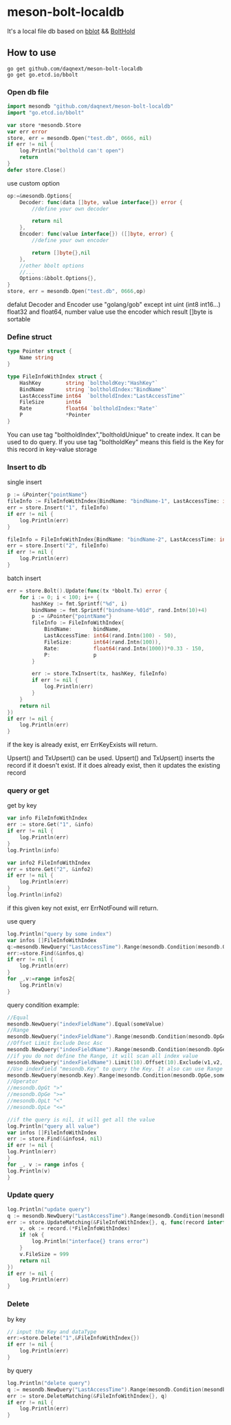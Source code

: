 # meson-bolt-localdb

It's a local file db based on [bblot](https://github.com/etcd-io/bbolt) && [BoltHold](https://github.com/timshannon/bolthold)

## How to use
```
go get github.com/daqnext/meson-bolt-localdb
go get go.etcd.io/bbolt
```

### Open db file
```go
import mesondb "github.com/daqnext/meson-bolt-localdb"
import "go.etcd.io/bbolt"

var store *mesondb.Store
var err error
store, err = mesondb.Open("test.db", 0666, nil)
if err != nil {
    log.Println("bolthold can't open")
	return
}
defer store.Close()
```
use custom option
```go
op:=&mesondb.Options{
    Decoder: func(data []byte, value interface{}) error {
        //define your own decoder

        return nil
    },
    Encoder: func(value interface{}) ([]byte, error) {
        //define your own encoder

        return []byte{},nil
    },
    //other bbolt options
    //...
    Options:&bbolt.Options{},
}
store, err = mesondb.Open("test.db", 0666,op)
```
defalut Decoder and Encoder use "golang/gob" except int uint (int8 int16...) float32 and float64, number value use the encoder which result []byte is sortable

### Define struct
```go
type Pointer struct {
	Name string
}

type FileInfoWithIndex struct {
	HashKey        string `boltholdKey:"HashKey"`
	BindName       string `boltholdIndex:"BindName"`
	LastAccessTime int64  `boltholdIndex:"LastAccessTime"`
	FileSize       int64
	Rate           float64 `boltholdIndex:"Rate"`
	P              *Pointer
}
```
You can use tag "boltholdIndex","boltholdUnique" to create index. It can be used to do query.
If you use tag "boltholdKey" means this field is the Key for this record in key-value storage

### Insert to db
single insert
```go
p := &Pointer{"pointName"}
fileInfo := FileInfoWithIndex{BindName: "bindName-1", LastAccessTime: int64(rand.Intn(100)), FileSize: int64(rand.Intn(100)), P: p}
err = store.Insert("1", fileInfo)
if err != nil {
	log.Println(err)
}

fileInfo = FileInfoWithIndex{BindName: "bindName-2", LastAccessTime: int64(rand.Intn(100)), FileSize: int64(rand.Intn(100)), P: p}
err = store.Insert("2", fileInfo)
if err != nil {
	log.Println(err)
}
```

batch insert
```go
err = store.Bolt().Update(func(tx *bbolt.Tx) error {
	for i := 0; i < 100; i++ {
		hashKey := fmt.Sprintf("%d", i)
		bindName := fmt.Sprintf("bindname-%01d", rand.Intn(10)+4)
		p := &Pointer{"pointName"}
		fileInfo := FileInfoWithIndex{
			BindName:       bindName,
			LastAccessTime: int64(rand.Intn(100) - 50),
			FileSize:       int64(rand.Intn(100)),
			Rate:           float64(rand.Intn(1000))*0.33 - 150,
			P:              p
		}

		err := store.TxInsert(tx, hashKey, fileInfo)
		if err != nil {
			log.Println(err)
		}
	}
	return nil
})
if err != nil {
	log.Println(err)
}
```
if the key is already exist, err ErrKeyExists will return.

Upsert() and TxUpsert() can be used. Upsert() and TxUpsert() inserts the record if it doesn't exist. If it does already exist, then it updates the existing record


### query or get
get by key
```go
var info FileInfoWithIndex
err := store.Get("1", &info)
if err != nil {
	log.Println(err)
}
log.Println(info)

var info2 FileInfoWithIndex
err = store.Get("2", &info2)
if err != nil {
	log.Println(err)
}
log.Println(info2)
```
if this given key not exist, err ErrNotFound will return.

use query
```go
log.Println("query by some index")
var infos []FileInfoWithIndex
q:=mesondb.NewQuery("LastAccessTime").Range(mesondb.Condition(mesondb.OpGe,int64(-20)),mesondb.Condition(mesondb.OpLe,int64(20)))
err:=store.Find(&infos,q)
if err != nil {
	log.Println(err)
}
for _,v:=range infos2{
	log.Println(v)
}
```
query condition example:
```go
//Equal
mesondb.NewQuery("indexFieldName").Equal(someValue)
//Range
mesondb.NewQuery("indexFieldName").Range(mesondb.Condition(mesondb.OpGe,someValue),mesondb.Condition(mesondb.OpLe,someValue))
//Offset Limit Exclude Desc Asc
mesondb.NewQuery("indexFieldName").Range(mesondb.Condition(mesondb.OpGe,someValue)).Limit(10).Offset(10).Exclude(v1,v2,..).Desc()
//if you do not define the Range, it will scan all index value 
mesondb.NewQuery("indexFieldName").Limit(10).Offset(10).Exclude(v1,v2,..).Desc()
//Use indexField "mesondb.Key" to query the Key. It also can use Range query if the Key is sortable
mesondb.NewQuery(mesondb.Key).Range(mesondb.Condition(mesondb.OpGe,someValue))
//Operator
//mesondb.OpGt ">"
//mesondb.OpGe ">="
//mesondb.OpLt "<"
//mesondb.OpLe "<="
```

```go
//if the query is nil, it will get all the value
log.Println("query all value")
var infos []FileInfoWithIndex
err := store.Find(&infos4, nil)
if err != nil {
log.Println(err)
}
for _, v := range infos {
log.Println(v)
}

```

### Update query
```go
log.Println("update query")
q := mesondb.NewQuery("LastAccessTime").Range(mesondb.Condition(mesondb.OpGe, 10), mesondb.Condition(mesondb.OpLe, 20))
err := store.UpdateMatching(&FileInfoWithIndex{}, q, func(record interface{}) error {
	v, ok := record.(*FileInfoWithIndex)
	if !ok {
	    log.Println("interface{} trans error")
	}
	v.FileSize = 999
	return nil
})
if err != nil {
	log.Println(err)
}
```

### Delete
by key
```go
// input the Key and dataType
err:=store.Delete("1",&FileInfoWithIndex{})
if err != nil {
	log.Println(err)
}
```

by query
```go
log.Println("delete query")
q := mesondb.NewQuery("LastAccessTime").Range(mesondb.Condition(mesondb.OpGe, 10), mesondb.Condition(mesondb.OpLe, 20))
err := store.DeleteMatching(&FileInfoWithIndex{}, q)
if err != nil {
	log.Println(err)
}
```
